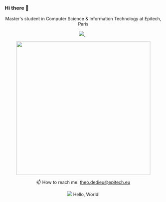 ### Hi there 👋

<p align='center'>
  Master's student in Computer Science & Information Technology at Epitech, Paris
</p>

<p align='center'>
  
  <!--<a href="https://wa.me/5518996643974?text=Olá!%20Alexandre">
    <img src="https://img.shields.io/badge/WHATSAPP-%2325D366.svg?&style=for-the-badge&logo=whatsapp&logoColor=white" />    
  </a>&nbsp;&nbsp;-->
  <a href="https://www.linkedin.com/in/theodedieu/">
    <img src="https://img.shields.io/badge/linkedin-%230077B5.svg?&style=for-the-badge&logo=linkedin&logoColor=white" />
  </a>&nbsp;&nbsp;
  
</p>


<p align='center'>
  <a href="#"><img src="https://github-readme-stats.vercel.app/api?username=theodedieu&show_icons=true&count_private=true" width="430"></a>
  <!--<a href="#"><img src="https://github-readme-stats.vercel.app/api/top-langs/?username=theodedieu&count_private=true&show_icons=true&layout=compact"></a>-->
</p>


<p align='center'>
  📫 How to reach me: <a href='https://www.linkedin.com/in/theodedieu/'>theo.dedieu@epitech.eu</a>
</p>
<p align='center'>
  <a href="#"><img src="https://badges.pufler.dev/visits/theodedieu/theodedieu"></a> Hello, World!
</p>

<script>&#x000A;  (function() {&#x000A;    var script   = document.createElement('script');&#x000A;    script.src   = '//api.codeur.com/widgets/profile.js?k=_nzIId8a11EIWwDA';&#x000A;    script.async = true;&#x000A;    var entry = document.getElementsByTagName('script')[0];&#x000A;    entry.parentNode.insertBefore(script, entry);&#x000A;  })();&#x000A;</script>
<div data-layout="activity-description-rating-tags" data-style="dark" class="codeur-profile-widget"></div>
<!--
**theodedieu/theodedieu** is a ✨ _special_ ✨ repository because its `README.md` (this file) appears on your GitHub profile.

Here are some ideas to get you started:

- 🔭 I’m currently working on ...
- 🌱 I’m currently learning ...
- 👯 I’m looking to collaborate on ...
- 🤔 I’m looking for help with ...
- 💬 Ask me about ...
- 📫 How to reach me: ...
- 😄 Pronouns: ...
- ⚡ Fun fact: ...
-->
